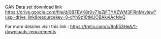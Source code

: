 GAN
 Data set download link 
 https://drive.google.com/file/d/0B7EVK8r0v71pZjFTYXZWM3FlRnM/view?usp=drive_link&resourcekey=0-dYn9z10tMJOBAkviAcfdyQ

 For more detailes visit this link :
https://trello.com/c/9nE53HeA/1-downloads-requirements